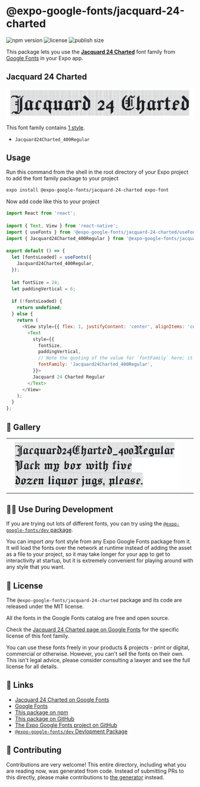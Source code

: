 # @expo-google-fonts/jacquard-24-charted

![npm version](https://flat.badgen.net/npm/v/@expo-google-fonts/jacquard-24-charted)
![license](https://flat.badgen.net/github/license/expo/google-fonts)
![publish size](https://flat.badgen.net/packagephobia/install/@expo-google-fonts/jacquard-24-charted)

This package lets you use the [**Jacquard 24 Charted**](https://fonts.google.com/specimen/Jacquard+24+Charted) font family from [Google Fonts](https://fonts.google.com/) in your Expo app.

## Jacquard 24 Charted

![Jacquard 24 Charted](./font-family.png)

This font family contains [1 style](#-gallery).

- `Jacquard24Charted_400Regular`

## Usage

Run this command from the shell in the root directory of your Expo project to add the font family package to your project
```sh
expo install @expo-google-fonts/jacquard-24-charted expo-font
```

Now add code like this to your project
```js
import React from 'react';

import { Text, View } from 'react-native';
import { useFonts } from '@expo-google-fonts/jacquard-24-charted/useFonts';
import { Jacquard24Charted_400Regular } from '@expo-google-fonts/jacquard-24-charted/400Regular';

export default () => {
  let [fontsLoaded] = useFonts({
    Jacquard24Charted_400Regular,
  });

  let fontSize = 24;
  let paddingVertical = 6;

  if (!fontsLoaded) {
    return undefined;
  } else {
    return (
      <View style={{ flex: 1, justifyContent: 'center', alignItems: 'center' }}>
        <Text
          style={{
            fontSize,
            paddingVertical,
            // Note the quoting of the value for `fontFamily` here; it expects a string!
            fontFamily: 'Jacquard24Charted_400Regular',
          }}>
          Jacquard 24 Charted Regular
        </Text>
      </View>
    );
  }
};

```

## 🔡 Gallery


||||
|-|-|-|
|![Jacquard24Charted_400Regular](.//400Regular/Jacquard24Charted_400Regular.ttf.png)||||


## 👩‍💻 Use During Development

If you are trying out lots of different fonts, you can try using the [`@expo-google-fonts/dev` package](https://github.com/freeboub/google-fonts/tree/master/font-packages/dev#readme).

You can import *any* font style from any Expo Google Fonts package from it. It will load the fonts
over the network at runtime instead of adding the asset as a file to your project, so it may take longer
for your app to get to interactivity at startup, but it is extremely convenient
for playing around with any style that you want.

## 📖 License

The `@expo-google-fonts/jacquard-24-charted` package and its code are released under the MIT license.

All the fonts in the Google Fonts catalog are free and open source.

Check the [Jacquard 24 Charted page on Google Fonts](https://fonts.google.com/specimen/Jacquard+24+Charted) for the specific license of this font family.

You can use these fonts freely in your products & projects - print or digital, commercial or otherwise. However, you can't sell the fonts on their own. This isn't legal advice, please consider consulting a lawyer and see the full license for all details.

## 🔗 Links

- [Jacquard 24 Charted on Google Fonts](https://fonts.google.com/specimen/Jacquard+24+Charted)
- [Google Fonts](https://fonts.google.com/)
- [This package on npm](https://www.npmjs.com/package/@expo-google-fonts/jacquard-24-charted)
- [This package on GitHub](https://github.com/freeboub/google-fonts/tree/master/font-packages/jacquard-24-charted)
- [The Expo Google Fonts project on GitHub](https://github.com/freeboub/google-fonts)
- [`@expo-google-fonts/dev` Devlopment Package](https://github.com/freeboub/google-fonts/tree/master/font-packages/dev)

## 🤝 Contributing

Contributions are very welcome! This entire directory, including what you are reading now, was generated from code. Instead of submitting PRs to this directly, please make contributions to [the generator](https://github.com/freeboub/google-fonts/tree/master/packages/generator) instead.
